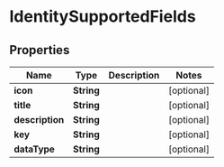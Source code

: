 

# IdentitySupportedFields


## Properties

Name | Type | Description | Notes
------------ | ------------- | ------------- | -------------
**icon** | **String** |  |  [optional]
**title** | **String** |  |  [optional]
**description** | **String** |  |  [optional]
**key** | **String** |  |  [optional]
**dataType** | **String** |  |  [optional]



